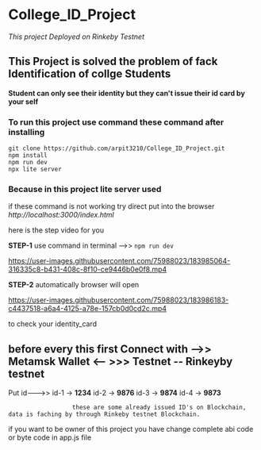 # College_ID_Project
_This project Deployed on Rinkeby Testnet_
## This Project is solved the problem of fack Identification of collge Students

**Student can only see their identity but they can't issue their id card by your self**


### To run this project use command these command after installing 


```
git clone https://github.com/arpit3210/College_ID_Project.git
npm install
npm run dev   
npx lite server

```

### Because in this project lite server used

if these command is not working try direct put into the browser
_http://localhost:3000/index.html_

here is the step video for you

**STEP-1**  use command in terminal -->> `npm run dev`


https://user-images.githubusercontent.com/75988023/183985064-316335c8-b431-408c-8f10-ce9446b0e0f8.mp4





**STEP-2**  automatically browser will open 

https://user-images.githubusercontent.com/75988023/183986183-c4437518-a6a4-4125-a78e-157cb0d0cd2c.mp4



to check your identity_card 

## before every this first Connect with -->> Metamsk Wallet <--  >>>  Testnet -- Rinkeyby testnet
  

  Put id--->> id-1 -> **1234**
              id-2 -> **9876**
              id-3 -> **9874**
              id-4 -> **9873**

                      these are some already issued ID's on Blockchain, data is faching by through Rinkeby testnet Blockchain.






if you want to be owner of this project you have change complete abi code or byte code in app.js file 
